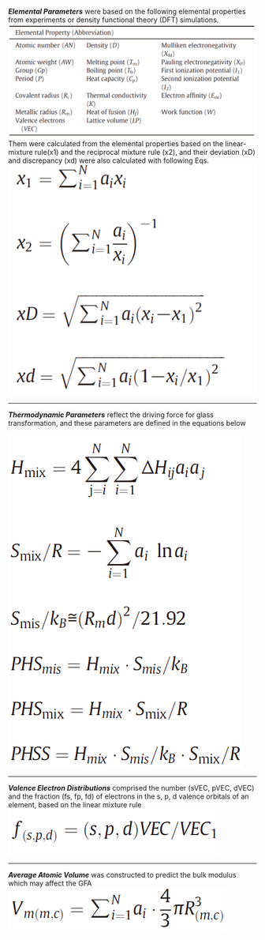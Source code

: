 ***Elemental Parameters*** were based on the following elemental properties from experiments or density functional theory (DFT) simulations.
![image](https://github.com/GeorgeHSIUNG/Dataset-for-metallic-glasses/blob/master/image/ele.PNG)
Them were calculated from the elemental properties based on the linear-mixture rule(x1) and the reciprocal mixture rule (x2), and their deviation (xD) and discrepancy (xd) were also calculated with following Eqs.
![image](https://github.com/GeorgeHSIUNG/Dataset-for-metallic-glasses/blob/master/image/EQs.PNG)
****
***Thermodynamic Parameters*** reflect the driving force for glass transformation, and these parameters are defined in the equations below

![image](https://github.com/GeorgeHSIUNG/Dataset-for-metallic-glasses/blob/master/image/The.PNG)
****
***Valence Electron Distributions*** comprised the number (sVEC, pVEC, dVEC) and the fraction (fs, fp, fd) of electrons in the s, p, d valence orbitals of an element, based on the linear mixture rule
![image](https://github.com/GeorgeHSIUNG/Dataset-for-metallic-glasses/blob/master/image/VEC.PNG)
****
***Average Atomic Volume*** was constructed to predict the bulk modulus which may affect the GFA
![image](https://github.com/GeorgeHSIUNG/Dataset-for-metallic-glasses/blob/master/image/Vm.PNG)
